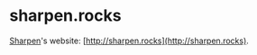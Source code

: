 # sharpen.rocks
[Sharpen](https://github.com/ironcev/Sharpen)'s website: [http://sharpen.rocks](http://sharpen.rocks).